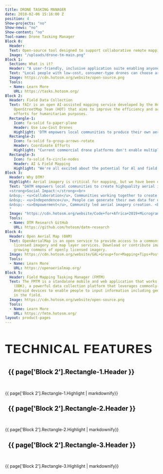 ```yaml
---
title: DRONE TASKING MANAGER
date: 2018-02-06 15:16:00 Z
position: 4
Show-projects: "no"
Show-news: "no"
Show-content: "no"
Tool-name: Drone Tasking Manager
Block 0:
  Header: 
  Text: Open-source tool designed to support collaborative remote mapping activity
  Image: "/uploads/drone-tm-main.png"
Block 1:
  Section: What is it?
  Header: "A user-friendly, inclusive application suite enabling anyone with access to a drone, even an inexpensive consumer or DIY drone, to contribute easily and effectively to a global free and open aerial imagery repository."
  Text: "Local people with low-cost, consumer-type drones can choose areas to fly and receive flight plans that automate precision aerial imagery collection missions, seamlessly combining the efforts of multiple operators into high­quality coverage of 2D and 3D imagery. "
  Image: https://cdn.hotosm.org/website/open-source.png
  Tools:
  - Name: Learn More
    URL: https://tasks.hotosm.org/
Block 2:
  Header: Field Data Collection
  Text: fAIr is an open AI-assisted mapping service developed by the Humanitarian
    OpenStreetMap Team (HOT) that aims to improve the efficiency and accuracy of mapping
    efforts for humanitarian purposes.
  Rectangle-1:
    Icon: fa-solid fa-paper-plane
    Header: Use Low-Cost Drones
    Highlight: 'DTM empowers local communities to produce their own aerial imagery by enabling local <strong>use of safe. affordable, lightly-regulated drones</strong> to create high-quality, high­resolution 2D and 3D images and base layers.'
  Rectangle-2:
    Icon: fa-solid fa-group-arrows-rotate
    Header: Coordinate Efforts
    Highlight: "Current commercial drone platforms don't enable multiple operators to collaborate to cover a large area. <strong>DTM empowers communities to work together to image their own environment seamlessly and at scale.</strong>"
  Rectangle-3:
    Icon: fa-solid fa-circle-nodes
    Header: AI & Field Mapping
    Highlight: "We're all excited about the potential for Al and field mapping tools to power greater community mapping efforts. But <strong>Al and field mappers need imagery!</strong> DTM empowers communities to create those imagery inputs themselves."
Block 3:
  Header: Why DTM? 
  Highlight: Aerial imagery is critical for mapping, but we have been dependent on satellites or large, expensive, dangerous drones (usually operated by contractors from abroad).
  Text: "DATM empowers local communities to create high­quality aerial imagery by combining the efforts of multiple people with small, safe, accessible drones. <br><br>
  <strong>Social Impact:</strong><br>
  &nbsp;- <u>Collaboration</u>, Communities working together to create local aerial imagery at scale. <br> 
  &nbsp;- <u>Independence</u>, People can generate their own data for use with Al and field mapping tools. <br>
  &nbsp;- <u>Empowerment</u>, Community led aerial imagery creation. <br><br>
  "
  Image: "https://cdn.hotosm.org/website/Code+for+Africa+2019+Microgrant.jpg"
  Tools:
  - Name: DTM Research GitHub
    URL: https://github.com/hotosm/datm-research
Block 4:
  Header: Open Aerial Map (OAM)
  Text: OpenAerialMap is an open service to provide access to a commons of openly
    licensed imagery and map layer services. Download or contribute imagery to the
    growing commons of openly licensed imagery.
  Image: https://cdn.hotosm.org/website/GAL+Group+for+Mapping+Tips+Post.jpg
  Tools:
  - Name: Learn More
    URL: https://openaerialmap.org/
Block 5:
  Header: Field Mapping Tasking Manager (FMTM)
  Text: The FMTM is a standalone mobile and web application that works using OpenDataKit
    (ODK), a powerful data collection platform that leverages commonly-available mobile
    Android devices to enable people to input information including geospatial data
    in the field.
  Image: https://cdn.hotosm.org/website/open-source.png
  Tools:
  - Name: Learn More
    URL: https://fmtm.hotosm.org/
layout: product-pages
---
```


 <div >
      <section>
        <h2 style="font-family: Barlow Condensed, sans-serif; font-size: 2.5rem;font-weight: bold; text-transform: uppercase; letter-spacing: .045em; line-height: 1.15;color: #D73F3F;" ></h2>
          <h2 style="font-family: Barlow Condensed, sans-serif; font-weight: bold; text-transform: uppercase; letter-spacing: .045em; line-height: 1.15; font-size: 2.5rem;">TECHNICAL FEATURES</h2>
              <div class="hr-h" style="margin: 10px 0 40px "></div>
              <div class="project-index-all">
                <div>
                    <h1 style="color: black; font-weight: bolder;"><i class="{{ page['Block 2'].Rectangle-1.Icon }}" style="color: #D73F3F;"></i>&nbsp;  {{ page['Block 2'].Rectangle-1.Header }} </h1>
                    <br>
                    <p>{{ page['Block 2'].Rectangle-1.Highlight | markdownify}}</p>
                </div>
                <div>
                  <h1 style="color: black; font-weight: bolder;"><i class="{{ page['Block 2'].Rectangle-2.Icon }}" style="color: #D73F3F;"></i>&nbsp;  {{ page['Block 2'].Rectangle-2.Header }} </h1>
                  <br>
                    <p>{{ page['Block 2'].Rectangle-2.Highlight | markdownify}}</p>
                </div>
                <div>
                  <h1 style="color: black; font-weight: bolder;"><i class="{{ page['Block 2'].Rectangle-3.Icon }}" style="color: #D73F3F;"></i>&nbsp;  {{ page['Block 2'].Rectangle-3.Header }} </h1>
                  <br>
                    <p>{{ page['Block 2'].Rectangle-3.Highlight | markdownify}}</p>
                </div>   
            </div>
      </section>
    </div>    
